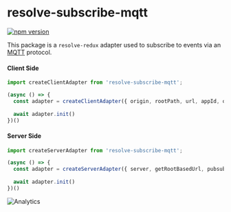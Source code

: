 # **resolve-subscribe-mqtt**
[![npm version](https://badge.fury.io/js/resolve-subscribe-mqtt.svg)](https://badge.fury.io/js/resolve-subscribe-mqtt)

This package is a `resolve-redux` adapter used to subscribe to events via an [MQTT](https://github.com/mqttjs/MQTT.js) protocol.


#### Client Side
```js
import createClientAdapter from 'resolve-subscribe-mqtt';

(async () => {
  const adapter = createClientAdapter({ origin, rootPath, url, appId, onEvent })
  
  await adapter.init()
})() 
```

#### Server Side
```js
import createServerAdapter from 'resolve-subscribe-mqtt';

(async () => {
  const adapter = createServerAdapter({ server, getRootBasedUrl, pubsubManager, appId })
  
  await adapter.init()
})() 
```

![Analytics](https://ga-beacon.appspot.com/UA-118635726-1/packages-resolve-subscribe-mqtt-readme?pixel)
